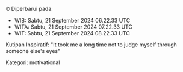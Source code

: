 ⏰ Diperbarui pada:
- WIB: Sabtu, 21 September 2024 06.22.33 UTC
- WITA: Sabtu, 21 September 2024 07.22.33 UTC
- WIT: Sabtu, 21 September 2024 08.22.33 UTC

Kutipan Inspiratif:
"It took me a long time not to judge myself through someone else's eyes"


Kategori: motivational

